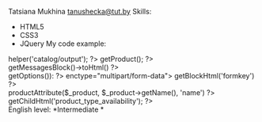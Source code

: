 Tatsiana Mukhina
tanushecka@tut.by
Skills:
* HTML5
* CSS3
* JQuery
My code example:
<?php $_helper = $this->helper('catalog/output'); ?>
<?php $_product = $this->getProduct(); ?>
<script type="text/javascript">
    var optionsPrice = new Product.OptionsPrice(<?php echo $this->getJsonConfig() ?>);
</script>
<div id="messages_product_view"><?php echo $this->getMessagesBlock()->toHtml() ?></div>
<div class="product-view">
    <div class="product-essential flex-column-reverse flex-sm-row">
        <div class="d-flex flex-column-reverse flex-sm-column">
        <form action="<?php echo $this->getSubmitUrl($_product, array('_secure' => $this->_isSecure())) ?>" method="post" id="product_addtocart_form"<?php if($_product->getOptions()): ?> enctype="multipart/form-data"<?php endif; ?>>
            <?php echo $this->getBlockHtml('formkey') ?>
            <div class="no-display">
                <input type="hidden" name="product" value="<?php echo $_product->getId() ?>" />
                <input type="hidden" name="related_product" id="related-products-field" value="" />
            </div>
            <div class="container">
                <div class="row">
                    <div class="order-1 order-sm-0 product-name col-12 col-md-12 row">
                        <div class="product-name col-12 col-md-6">
                            <span class="h1"><?php echo $_helper->productAttribute($_product, $_product->getName(), 'name') ?></span>
                            <?php echo $this->getChildHtml('product_type_availability'); ?>
                        </div>
English level: *Intermediate *
